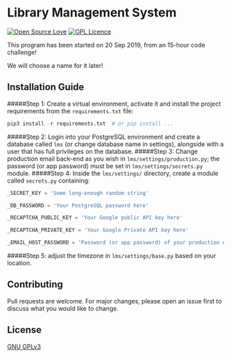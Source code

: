 # Library Management System
[![Open Source Love](https://badges.frapsoft.com/os/v1/open-source.svg?v=103)](https://github.com/ellerbrock/open-source-badges/)
[![GPL Licence](https://badges.frapsoft.com/os/gpl/gpl.svg?v=103)](https://opensource.org/licenses/GPL-3.0/)

This program has been started on 20 Sep 2019, from an 15-hour code challenge!

We will choose a name for it later!

## Installation Guide
#####Step 1:
Create a virtual environment, activate it and install the project requirements from the `requirements.txt` file:
```python
pip3 install -r requirements.txt  # or pip install ...
```
#####Step 2:
Login into your PostgreSQL environment and create a database called `lms` (or change database name in settings), alongside with a user that has full privileges on the database.
#####Step 3:
Change production email back-end as you wish in `lms/settings/production.py`; the password (or app password) must be set in `lms/settings/secrets.py` module.
#####Step 4:
Inside the `lms/settings/` directory, create a module called `secrets.py` containing:
```python
_SECRET_KEY = 'Some long-enough random string'

_DB_PASSWORD = 'Your PostgreSQL password here'

_RECAPTCHA_PUBLIC_KEY = 'Your Google public API key here'

_RECAPTCHA_PRIVATE_KEY = 'Your Google Private API key here'

_EMAIL_HOST_PASSWORD = 'Password (or app password) of your production email'
``` 
#####Step 5:
adjust the timezone in `lms/settings/base.py` based on your location.


## Contributing
Pull requests are welcome. For major changes, please open an issue first to discuss what you would like to change.

## License
[GNU GPLv3](https://opensource.org/licenses/GPL-3.0)
